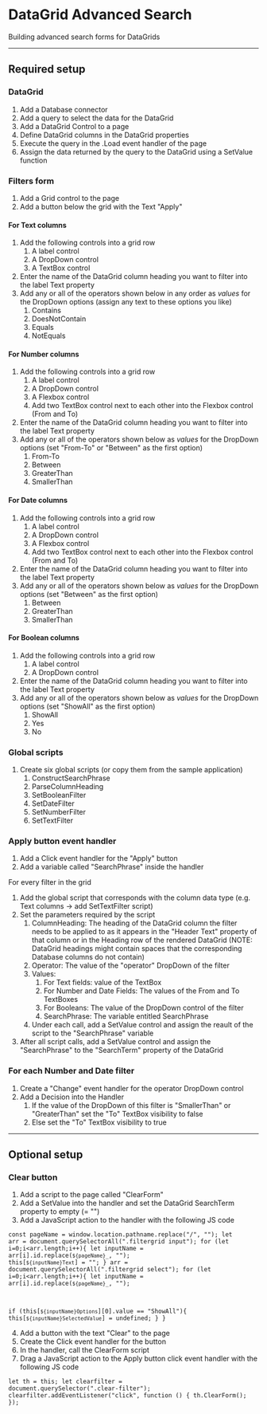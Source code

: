 # DataGrid Advanced Search

Building advanced search forms for DataGrids

<hr>

## Required setup

### DataGrid

1. Add a Database connector 
2. Add a query to select the data for the DataGrid
3. Add a DataGrid Control to a page
4. Define DataGrid columns in the DataGrid properties
5. Execute the query in the .Load event handler of the page
6. Assign the data returned by the query to the DataGrid using a SetValue function

### Filters form

1. Add a Grid control to the page 
2. Add a button below the grid with the Text "Apply"

#### For Text columns

1. Add the following controls into a grid row
   1. A label control
   2. A DropDown control
   3. A TextBox control
2. Enter the name of the DataGrid column heading you want to filter into the label Text property
3. Add any or all of the operators shown below in any order as *values* for the DropDown options (assign any text to these options you like)
   1. Contains
   2. DoesNotContain
   3. Equals
   4. NotEquals

#### For Number columns

1. Add the following controls into a grid row
   1. A label control
   2. A DropDown control
   3. A Flexbox control
   4. Add two TextBox control next to each other into the Flexbox control (From and To)
2. Enter the name of the DataGrid column heading you want to filter into the label Text property
3. Add any or all of the operators shown below as *values* for the DropDown options (set "From-To" or "Between" as the first option)
   1. From-To
   2. Between
   3. GreaterThan
   4. SmallerThan

#### For Date columns

1. Add the following controls into a grid row
   1. A label control
   2. A DropDown control
   3. A Flexbox control
   4. Add two TextBox control next to each other into the Flexbox control (From and To)
2. Enter the name of the DataGrid column heading you want to filter into the label Text property
3. Add any or all of the operators shown below as *values* for the DropDown options (set "Between" as the first option)
   1. Between
   2. GreaterThan
   3. SmallerThan

#### For Boolean columns

1. Add the following controls into a grid row
   1. A label control
   2. A DropDown control
2. Enter the name of the DataGrid column heading you want to filter into the label Text property
3. Add any or all of the operators shown below as *values* for the DropDown options (set "ShowAll" as the first option)
   1. ShowAll
   2. Yes
   3. No

### Global scripts

1. Create six global scripts (or copy them from the sample application)
   1. ConstructSearchPhrase
   2. ParseColumnHeading
   3. SetBooleanFilter
   4. SetDateFilter
   5. SetNumberFilter
   6. SetTextFilter

### Apply button event handler

1. Add a Click event handler for the "Apply" button
2. Add a variable called "SearchPhrase" inside the handler

For every filter in the grid
1. Add the global script that corresponds with the column data type (e.g. Text columns -> add SetTextFilter script)
2. Set the parameters required by the script
   1. ColumnHeading: The heading of the DataGrid column the filter needs to be applied to as it appears in the "Header Text" property of that column or in the Heading row of the rendered DataGrid (NOTE: DataGrid headings might contain spaces that the corresponding Database columns do not contain)
   2. Operator: The value of the "operator" DropDown of the filter
   3. Values: 
      1. For Text fields: value of the TextBox
      2. For Number and Date Fields: The values of the From and To TextBoxes
      3. For Booleans: The value of the DropDown control of the filter
      4. SearchPhrase: The variable entitled SearchPhrase
   4. Under each call, add a SetValue control and assign the reault of the script to the "SearchPhrase" variable 
3. After all script calls, add a SetValue control and assign the "SearchPhrase" to the "SearchTerm" property of the DataGrid

### For each Number and Date filter

1. Create a "Change" event handler for the operator DropDown control
2. Add a Decision into the Handler
   1. If the value of the DropDown of this filter is "SmallerThan" or "GreaterThan" set the "To" TextBox visibility to false
   2. Else  set the "To" TextBox visibility to true

<hr>

## Optional setup

### Clear button

1. Add a script to the page called "ClearForm"
2. Add a SetValue into the handler and set the DataGrid SearchTerm property to empty (= "")
3. Add a JavaScript action to the handler with the following JS code

<code>const pageName = window.location.pathname.replace("/", "");
let arr = document.querySelectorAll(".filtergrid input");
for (let i=0;i<arr.length;i++){
 let inputName = arr[i].id.replace(`${pageName}_`, "");
 this[`${inputName}Text`] = "";
}
arr = document.querySelectorAll(".filtergrid select");
for (let i=0;i<arr.length;i++){
 let inputName = arr[i].id.replace(`${pageName}_`, "");
 
  if (this[`${inputName}Options`][0].value == "ShowAll"){
  this[`${inputName}SelectedValue`] = undefined;
 } 
}</code>

4. Add a button with the text "Clear" to the page
5. Create the Click event handler for the button
6. In the handler, call the ClearForm script
7. Drag a JavaScript action to the Apply button click event handler with the following JS code

<code>let th = this;
let clearfilter = document.querySelector(".clear-filter");
clearfilter.addEventListener("click", function () {
 th.ClearForm();
});</code>